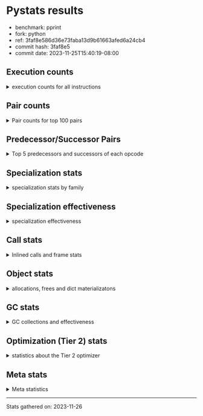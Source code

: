 
# Pystats results

- benchmark: pprint
- fork: python
- ref: 3faf8e586d36e73faba13d9b61663afed6a24cb4
- commit hash: 3faf8e5
- commit date: 2023-11-25T15:40:19-08:00

## Execution counts

<details>
<summary> execution counts for all instructions </summary>

|Name | Count | Self | Cumulative | Miss ratio | 
|---|---:|---:|---:|---:|
| LOAD_FAST | 5,624,006,400 | 19.8% | 19.8% |  |
| STORE_FAST | 2,496,003,280 | 8.8% | 28.5% |  |
| LOAD_GLOBAL_BUILTIN | 2,448,001,380 | 8.6% | 37.1% |  |
| LOAD_CONST | 1,808,002,640 | 6.4% | 43.5% |  |
| POP_JUMP_IF_FALSE | 1,744,001,680 | 6.1% | 49.6% |  |
| LOAD_FAST_LOAD_FAST | 1,544,002,000 | 5.4% | 55.0% |  |
| TO_BOOL_BOOL | 1,440,000,240 | 5.1% | 60.1% |  |
| CALL_BUILTIN_FAST | 872,000,660 | 3.1% | 63.1% |  |
| RESUME_CHECK | 808,000,460 | 2.8% | 66.0% |  |
| RETURN_VALUE | 704,000,560 | 2.5% | 68.5% |  |
| POP_JUMP_IF_TRUE | 648,000,480 | 2.3% | 70.7% |  |
| CALL_PY_EXACT_ARGS | 640,000,200 | 2.2% | 73.0% |  |
| LOAD_ATTR_METHOD_WITH_VALUES | 640,000,140 | 2.2% | 75.2% |  |
| CALL_BUILTIN_O | 583,999,960 | 2.1% | 77.3% |  |
| LOAD_GLOBAL_MODULE | 432,000,300 | 1.5% | 78.8% |  |
| CONTAINS_OP | 416,000,400 | 1.5% | 80.3% |  |
| LOAD_ATTR | 384,098,340 | 1.3% | 81.6% |  |
| POP_TOP | 376,000,800 | 1.3% | 82.9% |  |
| BUILD_TUPLE | 360,000,160 | 1.3% | 84.2% |  |
| CALL_TYPE_1 | 312,000,180 | 1.1% | 85.3% |  |
| UNPACK_SEQUENCE_TUPLE | 311,999,940 | 1.1% | 86.4% |  |
| IS_OP | 288,000,160 | 1.0% | 87.4% |  |
| PUSH_NULL | 264,000,880 | 0.9% | 88.3% |  |
| JUMP_BACKWARD | 264,000,000 | 0.9% | 89.3% |  |
| LOAD_ATTR_INSTANCE_VALUE | 240,000,200 | 0.8% | 90.1% |  |
| FOR_ITER_TUPLE | 193,134,380 | 0.7% | 90.8% | 31.1% |
| INTERPRETER_EXIT | 168,000,160 | 0.6% | 91.4% |  |
| FOR_ITER_LIST | 161,132,320 | 0.6% | 91.9% | 37.3% |
| LOAD_ATTR_METHOD_NO_DICT | 128,000,160 | 0.4% | 92.4% |  |
| EXTENDED_ARG | 120,000,160 | 0.4% | 92.8% |  |
| RETURN_CONST | 104,000,240 | 0.4% | 93.2% |  |
| CALL_METHOD_DESCRIPTOR_O | 104,000,180 | 0.4% | 93.5% |  |
| CALL | 96,027,540 | 0.3% | 93.9% |  |
| BINARY_OP | 96,025,120 | 0.3% | 94.2% |  |
| BINARY_OP_ADD_INT | 96,000,320 | 0.3% | 94.5% |  |
| DELETE_SUBSCR | 96,000,240 | 0.3% | 94.9% |  |
| GET_ITER | 96,000,160 | 0.3% | 95.2% |  |
| BUILD_LIST | 96,000,160 | 0.3% | 95.6% |  |
| STORE_SUBSCR_DICT | 96,000,140 | 0.3% | 95.9% |  |
| COPY | 96,000,080 | 0.3% | 96.2% |  |
| TO_BOOL_NONE | 96,000,080 | 0.3% | 96.6% |  |
| FORMAT_SIMPLE | 96,000,000 | 0.3% | 96.9% |  |
| CONVERT_VALUE | 96,000,000 | 0.3% | 97.2% |  |
| STORE_ATTR_SLOT | 95,999,960 | 0.3% | 97.6% |  |
| BINARY_SUBSCR_TUPLE_INT | 95,999,920 | 0.3% | 97.9% |  |
| COMPARE_OP_INT | 80,000,160 | 0.3% | 98.2% |  |
| TO_BOOL | 72,019,860 | 0.3% | 98.5% |  |
| STORE_FAST_STORE_FAST | 56,000,160 | 0.2% | 98.7% |  |
| CALL_LEN | 56,000,020 | 0.2% | 98.8% |  |
| JUMP_FORWARD | 48,000,240 | 0.2% | 99.0% |  |
| BUILD_STRING | 48,000,000 | 0.2% | 99.2% |  |
| UNPACK_SEQUENCE_TWO_TUPLE | 47,999,960 | 0.2% | 99.4% |  |
| LOAD_ATTR_SLOT | 47,999,920 | 0.2% | 99.5% |  |
| NOP | 32,000,240 | 0.1% | 99.6% |  |
| CALL_METHOD_DESCRIPTOR_NOARGS | 32,000,080 | 0.1% | 99.7% |  |
| TO_BOOL_LIST | 24,000,120 | 0.1% | 99.8% |  |
| CALL_KW | 24,000,000 | 0.1% | 99.9% |  |
| BINARY_OP_SUBTRACT_INT | 16,000,300 | 0.1% | 100.0% |  |
| LOAD_ATTR_METHOD_LAZY_DICT | 8,000,160 | 0.0% | 100.0% |  |
| LOAD_GLOBAL | 2,560 | 0.0% | 100.0% |  |
| UNPACK_SEQUENCE | 360 | 0.0% | 100.0% |  |
| RESUME | 340 | 0.0% | 100.0% |  |
| COMPARE_OP | 320 | 0.0% | 100.0% |  |
| LOAD_DEREF | 320 | 0.0% | 100.0% |  |
| LOAD_ATTR_MODULE | 240 | 0.0% | 100.0% |  |
| STORE_SUBSCR | 200 | 0.0% | 100.0% |  |
| BINARY_SUBSCR | 160 | 0.0% | 100.0% |  |
| CALL_FUNCTION_EX | 160 | 0.0% | 100.0% |  |
| COPY_FREE_VARS | 160 | 0.0% | 100.0% |  |
| FOR_ITER | 160 | 0.0% | 100.0% |  |
| BINARY_OP_SUBTRACT_FLOAT | 120 | 0.0% | 100.0% |  |
| CHECK_EXC_MATCH | 80 | 0.0% | 100.0% |  |
| POP_EXCEPT | 80 | 0.0% | 100.0% |  |
| PUSH_EXC_INFO | 80 | 0.0% | 100.0% |  |
| BUILD_MAP | 80 | 0.0% | 100.0% |  |
| POP_JUMP_IF_NONE | 80 | 0.0% | 100.0% |  |
| STORE_ATTR | 80 | 0.0% | 100.0% |  |
| BINARY_OP_ADD_UNICODE | 60 | 0.0% | 100.0% |  |
| CALL_METHOD_DESCRIPTOR_FAST | 60 | 0.0% | 100.0% |  |
| LOAD_ATTR_NONDESCRIPTOR_WITH_VALUES | 60 | 0.0% | 100.0% |  |


</details>

## Pair counts

<details>
<summary> Pair counts for top 100 pairs </summary>

|Pair | Count | Self | Cumulative | 
|---|---:|---:|---:|
| LOAD_GLOBAL_BUILTIN LOAD_FAST | 1,584,000,880 | 5.6% | 5.6% |
| STORE_FAST LOAD_FAST | 1,288,001,760 | 4.5% | 10.1% |
| LOAD_FAST LOAD_GLOBAL_BUILTIN | 864,000,080 | 3.0% | 13.1% |
| POP_JUMP_IF_FALSE LOAD_GLOBAL_BUILTIN | 839,999,800 | 3.0% | 16.1% |
| TO_BOOL_BOOL POP_JUMP_IF_FALSE | 816,000,180 | 2.9% | 18.9% |
| CALL_PY_EXACT_ARGS RESUME_CHECK | 640,000,200 | 2.2% | 21.2% |
| LOAD_FAST LOAD_ATTR_METHOD_WITH_VALUES | 639,999,880 | 2.2% | 23.4% |
| POP_JUMP_IF_FALSE LOAD_FAST | 608,000,800 | 2.1% | 25.6% |
| STORE_FAST STORE_FAST | 608,000,000 | 2.1% | 27.7% |
| CALL_BUILTIN_FAST TO_BOOL_BOOL | 576,000,240 | 2.0% | 29.7% |
| LOAD_GLOBAL_BUILTIN CALL_BUILTIN_FAST | 576,000,240 | 2.0% | 31.8% |
| LOAD_FAST LOAD_CONST | 552,000,720 | 1.9% | 33.7% |
| LOAD_FAST TO_BOOL_BOOL | 543,999,720 | 1.9% | 35.6% |
| LOAD_FAST CALL_BUILTIN_O | 535,999,760 | 1.9% | 37.5% |
| LOAD_CONST LOAD_CONST | 528,000,320 | 1.9% | 39.3% |
| TO_BOOL_BOOL POP_JUMP_IF_TRUE | 527,999,940 | 1.9% | 41.2% |
| LOAD_ATTR_METHOD_WITH_VALUES LOAD_FAST_LOAD_FAST | 432,000,180 | 1.5% | 42.7% |
| CONTAINS_OP POP_JUMP_IF_FALSE | 416,000,400 | 1.5% | 44.2% |
| LOAD_FAST_LOAD_FAST CALL_PY_EXACT_ARGS | 415,999,840 | 1.5% | 45.6% |
| LOAD_FAST_LOAD_FAST LOAD_FAST_LOAD_FAST | 408,000,320 | 1.4% | 47.1% |
| POP_TOP LOAD_FAST | 368,000,400 | 1.3% | 48.4% |
| BUILD_TUPLE RETURN_VALUE | 360,000,160 | 1.3% | 49.6% |
| STORE_FAST LOAD_GLOBAL_BUILTIN | 344,000,080 | 1.2% | 50.8% |
| RESUME_CHECK LOAD_FAST | 320,000,220 | 1.1% | 52.0% |
| RESUME_CHECK LOAD_GLOBAL_BUILTIN | 320,000,120 | 1.1% | 53.1% |
| LOAD_FAST CALL_TYPE_1 | 312,000,120 | 1.1% | 54.2% |
| CALL_TYPE_1 STORE_FAST | 312,000,120 | 1.1% | 55.3% |
| LOAD_GLOBAL_MODULE CONTAINS_OP | 312,000,120 | 1.1% | 56.4% |
| RETURN_VALUE RETURN_VALUE | 312,000,080 | 1.1% | 57.5% |
| LOAD_FAST LOAD_GLOBAL_MODULE | 312,000,080 | 1.1% | 58.6% |
| RETURN_VALUE UNPACK_SEQUENCE_TUPLE | 311,999,800 | 1.1% | 59.7% |
| UNPACK_SEQUENCE_TUPLE STORE_FAST | 303,999,880 | 1.1% | 60.7% |
| CALL_BUILTIN_FAST STORE_FAST | 296,000,140 | 1.0% | 61.8% |
| LOAD_ATTR IS_OP | 288,000,160 | 1.0% | 62.8% |
| LOAD_CONST CALL_BUILTIN_FAST | 288,000,080 | 1.0% | 63.8% |
| LOAD_GLOBAL_BUILTIN LOAD_ATTR | 288,000,000 | 1.0% | 64.8% |
| LOAD_CONST STORE_FAST | 264,000,720 | 0.9% | 65.7% |
| LOAD_FAST PUSH_NULL | 264,000,560 | 0.9% | 66.7% |
| PUSH_NULL LOAD_FAST | 264,000,160 | 0.9% | 67.6% |
| POP_JUMP_IF_TRUE LOAD_FAST | 264,000,160 | 0.9% | 68.5% |
| POP_JUMP_IF_TRUE JUMP_BACKWARD | 263,999,920 | 0.9% | 69.4% |
| CALL_BUILTIN_O POP_TOP | 263,999,900 | 0.9% | 70.4% |
| IS_OP POP_JUMP_IF_FALSE | 240,000,000 | 0.8% | 71.2% |
| LOAD_FAST LOAD_ATTR_INSTANCE_VALUE | 239,999,960 | 0.8% | 72.1% |
| LOAD_FAST_LOAD_FAST LOAD_FAST | 224,000,160 | 0.8% | 72.8% |
| LOAD_FAST CALL_PY_EXACT_ARGS | 224,000,000 | 0.8% | 73.6% |
| LOAD_ATTR_INSTANCE_VALUE TO_BOOL_BOOL | 223,999,800 | 0.8% | 74.4% |
| LOAD_CONST BUILD_TUPLE | 216,000,000 | 0.8% | 75.2% |
| CALL_BUILTIN_O LOAD_CONST | 215,999,920 | 0.8% | 75.9% |
| LOAD_FAST LOAD_FAST_LOAD_FAST | 208,000,000 | 0.7% | 76.7% |
| LOAD_ATTR_METHOD_WITH_VALUES LOAD_FAST | 207,999,960 | 0.7% | 77.4% |
| CACHE RESUME_CHECK | 168,000,000 | 0.6% | 78.0% |
| JUMP_BACKWARD FOR_ITER_TUPLE | 142,667,380 | 0.5% | 78.5% |
| FOR_ITER_TUPLE STORE_FAST | 142,667,360 | 0.5% | 79.0% |
| EXTENDED_ARG POP_JUMP_IF_FALSE | 120,000,160 | 0.4% | 79.4% |
| JUMP_BACKWARD FOR_ITER_LIST | 113,332,580 | 0.4% | 79.8% |
| LOAD_FAST_LOAD_FAST CONTAINS_OP | 104,000,240 | 0.4% | 80.2% |
| LOAD_CONST LOAD_FAST_LOAD_FAST | 104,000,160 | 0.4% | 80.5% |
| POP_JUMP_IF_FALSE LOAD_CONST | 104,000,160 | 0.4% | 80.9% |
| CALL_BUILTIN_O STORE_FAST | 104,000,140 | 0.4% | 81.3% |
| LOAD_FAST CALL_METHOD_DESCRIPTOR_O | 103,999,960 | 0.4% | 81.6% |
| LOAD_FAST LOAD_ATTR | 96,001,560 | 0.3% | 82.0% |
| STORE_FAST LOAD_CONST | 96,000,320 | 0.3% | 82.3% |
| LOAD_ATTR STORE_FAST | 96,000,280 | 0.3% | 82.6% |
| LOAD_FAST_LOAD_FAST DELETE_SUBSCR | 96,000,240 | 0.3% | 83.0% |
| BINARY_OP LOAD_FAST_LOAD_FAST | 96,000,180 | 0.3% | 83.3% |
| BUILD_LIST STORE_FAST | 96,000,160 | 0.3% | 83.7% |
| LOAD_FAST GET_ITER | 96,000,160 | 0.3% | 84.0% |
| LOAD_FAST_LOAD_FAST BUILD_TUPLE | 96,000,160 | 0.3% | 84.3% |
| POP_JUMP_IF_FALSE LOAD_FAST_LOAD_FAST | 96,000,160 | 0.3% | 84.7% |
| STORE_FAST BUILD_LIST | 96,000,160 | 0.3% | 85.0% |
| BINARY_OP_ADD_INT STORE_FAST | 96,000,140 | 0.3% | 85.3% |
| LOAD_CONST BINARY_OP_ADD_INT | 96,000,120 | 0.3% | 85.7% |
| TO_BOOL_BOOL EXTENDED_ARG | 96,000,120 | 0.3% | 86.0% |
| POP_JUMP_IF_FALSE POP_TOP | 96,000,080 | 0.3% | 86.4% |
| CALL_METHOD_DESCRIPTOR_O BINARY_OP | 96,000,080 | 0.3% | 86.7% |
| LOAD_ATTR_METHOD_NO_DICT LOAD_FAST | 96,000,080 | 0.3% | 87.0% |
| STORE_SUBSCR_DICT LOAD_CONST | 96,000,080 | 0.3% | 87.4% |
| TO_BOOL_NONE POP_JUMP_IF_FALSE | 96,000,080 | 0.3% | 87.7% |
| LOAD_FAST_LOAD_FAST STORE_SUBSCR_DICT | 96,000,040 | 0.3% | 88.0% |
| CONVERT_VALUE FORMAT_SIMPLE | 96,000,000 | 0.3% | 88.4% |
| LOAD_CONST LOAD_ATTR_METHOD_NO_DICT | 96,000,000 | 0.3% | 88.7% |
| LOAD_FAST CONVERT_VALUE | 96,000,000 | 0.3% | 89.1% |
| LOAD_FAST COPY | 96,000,000 | 0.3% | 89.4% |
| LOAD_FAST TO_BOOL_NONE | 96,000,000 | 0.3% | 89.7% |
| RETURN_CONST INTERPRETER_EXIT | 96,000,000 | 0.3% | 90.1% |
| RESUME_CHECK LOAD_FAST_LOAD_FAST | 95,999,960 | 0.3% | 90.4% |
| STORE_ATTR_SLOT RETURN_CONST | 95,999,960 | 0.3% | 90.7% |
| LOAD_FAST_LOAD_FAST STORE_ATTR_SLOT | 95,999,920 | 0.3% | 91.1% |
| BINARY_SUBSCR_TUPLE_INT CALL | 95,999,920 | 0.3% | 91.4% |
| LOAD_GLOBAL_MODULE LOAD_FAST | 95,999,920 | 0.3% | 91.8% |
| COPY TO_BOOL_BOOL | 95,999,840 | 0.3% | 92.1% |
| LOAD_CONST BINARY_SUBSCR_TUPLE_INT | 95,999,840 | 0.3% | 92.4% |
| LOAD_FAST TO_BOOL | 72,000,760 | 0.3% | 92.7% |
| TO_BOOL POP_JUMP_IF_TRUE | 72,000,260 | 0.3% | 92.9% |
| DELETE_SUBSCR LOAD_FAST | 72,000,160 | 0.3% | 93.2% |
| RETURN_VALUE INTERPRETER_EXIT | 72,000,160 | 0.3% | 93.4% |
| POP_JUMP_IF_TRUE LOAD_CONST | 72,000,160 | 0.3% | 93.7% |
| FOR_ITER_LIST STORE_FAST | 65,332,600 | 0.2% | 93.9% |
| LOAD_FAST STORE_FAST | 64,000,000 | 0.2% | 94.1% |


</details>

## Predecessor/Successor Pairs

<details>
<summary> Top 5 predecessors and successors of each opcode </summary>

### CACHE

<details>
<summary> Successors and predecessors for CACHE </summary>

|Successors | Count | Percentage | 
|---|---:|---:|
| RESUME_CHECK | 168,000,000 | 100.0% |
| RESUME | 160 | 0.0% |


</details>

### BINARY_SUBSCR

<details>
<summary> Successors and predecessors for BINARY_SUBSCR </summary>

|Predecessors | Count | Percentage | 
|---|---:|---:|
| LOAD_CONST | 160 | 100.0% |

|Successors | Count | Percentage | 
|---|---:|---:|
| CALL | 80 | 50.0% |
| BINARY_SUBSCR_TUPLE_INT | 80 | 50.0% |


</details>

### CHECK_EXC_MATCH

<details>
<summary> Successors and predecessors for CHECK_EXC_MATCH </summary>

|Predecessors | Count | Percentage | 
|---|---:|---:|
| LOAD_GLOBAL_BUILTIN | 60 | 75.0% |
| LOAD_GLOBAL | 20 | 25.0% |

|Successors | Count | Percentage | 
|---|---:|---:|
| POP_JUMP_IF_FALSE | 80 | 100.0% |


</details>

### DELETE_SUBSCR

<details>
<summary> Successors and predecessors for DELETE_SUBSCR </summary>

|Predecessors | Count | Percentage | 
|---|---:|---:|
| LOAD_FAST_LOAD_FAST | 96,000,240 | 100.0% |

|Successors | Count | Percentage | 
|---|---:|---:|
| LOAD_FAST | 72,000,160 | 75.0% |
| LOAD_CONST | 24,000,000 | 25.0% |
| RETURN_CONST | 80 | 0.0% |


</details>

### FORMAT_SIMPLE

<details>
<summary> Successors and predecessors for FORMAT_SIMPLE </summary>

|Predecessors | Count | Percentage | 
|---|---:|---:|
| CONVERT_VALUE | 96,000,000 | 100.0% |

|Successors | Count | Percentage | 
|---|---:|---:|
| BUILD_STRING | 48,000,000 | 50.0% |
| LOAD_CONST | 48,000,000 | 50.0% |


</details>

### GET_ITER

<details>
<summary> Successors and predecessors for GET_ITER </summary>

|Predecessors | Count | Percentage | 
|---|---:|---:|
| LOAD_FAST | 96,000,160 | 100.0% |

|Successors | Count | Percentage | 
|---|---:|---:|
| FOR_ITER_TUPLE | 49,333,660 | 51.4% |
| FOR_ITER_LIST | 46,666,380 | 48.6% |
| FOR_ITER | 120 | 0.0% |


</details>

### INTERPRETER_EXIT

<details>
<summary> Successors and predecessors for INTERPRETER_EXIT </summary>

|Predecessors | Count | Percentage | 
|---|---:|---:|
| RETURN_CONST | 96,000,000 | 57.1% |
| RETURN_VALUE | 72,000,160 | 42.9% |


</details>

### NOP

<details>
<summary> Successors and predecessors for NOP </summary>

|Predecessors | Count | Percentage | 
|---|---:|---:|
| RESUME_CHECK | 23,999,960 | 75.0% |
| STORE_FAST | 8,000,080 | 25.0% |
| POP_TOP | 160 | 0.0% |
| RESUME | 40 | 0.0% |

|Successors | Count | Percentage | 
|---|---:|---:|
| LOAD_FAST | 24,000,000 | 75.0% |
| LOAD_GLOBAL_BUILTIN | 8,000,000 | 25.0% |
| LOAD_DEREF | 160 | 0.0% |
| LOAD_GLOBAL | 80 | 0.0% |


</details>

### POP_EXCEPT

<details>
<summary> Successors and predecessors for POP_EXCEPT </summary>

|Predecessors | Count | Percentage | 
|---|---:|---:|
| STORE_FAST | 80 | 100.0% |

|Successors | Count | Percentage | 
|---|---:|---:|
| JUMP_BACKWARD | 80 | 100.0% |


</details>

### POP_TOP

<details>
<summary> Successors and predecessors for POP_TOP </summary>

|Predecessors | Count | Percentage | 
|---|---:|---:|
| CALL_BUILTIN_O | 263,999,900 | 70.2% |
| POP_JUMP_IF_FALSE | 96,000,080 | 25.5% |
| RETURN_CONST | 8,000,240 | 2.1% |
| CALL_METHOD_DESCRIPTOR_O | 8,000,100 | 2.1% |
| CALL | 480 | 0.0% |

|Successors | Count | Percentage | 
|---|---:|---:|
| LOAD_FAST | 368,000,400 | 97.9% |
| RETURN_CONST | 8,000,080 | 2.1% |
| NOP | 160 | 0.0% |
| LOAD_CONST | 80 | 0.0% |
| LOAD_FAST_LOAD_FAST | 80 | 0.0% |


</details>

### PUSH_EXC_INFO

<details>
<summary> Successors and predecessors for PUSH_EXC_INFO </summary>

|Predecessors | Count | Percentage | 
|---|---:|---:|
| CALL_BUILTIN_FAST | 80 | 100.0% |

|Successors | Count | Percentage | 
|---|---:|---:|
| LOAD_GLOBAL | 40 | 50.0% |
| LOAD_GLOBAL_BUILTIN | 40 | 50.0% |


</details>

### PUSH_NULL

<details>
<summary> Successors and predecessors for PUSH_NULL </summary>

|Predecessors | Count | Percentage | 
|---|---:|---:|
| LOAD_FAST | 264,000,560 | 100.0% |
| LOAD_DEREF | 160 | 0.0% |
| LOAD_ATTR_MODULE | 120 | 0.0% |
| LOAD_ATTR | 40 | 0.0% |

|Successors | Count | Percentage | 
|---|---:|---:|
| LOAD_FAST | 264,000,160 | 100.0% |
| CALL | 640 | 0.0% |
| LOAD_FAST_LOAD_FAST | 80 | 0.0% |


</details>

### RETURN_VALUE

<details>
<summary> Successors and predecessors for RETURN_VALUE </summary>

|Predecessors | Count | Percentage | 
|---|---:|---:|
| BUILD_TUPLE | 360,000,160 | 51.1% |
| RETURN_VALUE | 312,000,080 | 44.3% |
| COMPARE_OP_INT | 23,999,960 | 3.4% |
| LOAD_FAST | 8,000,240 | 1.1% |
| CALL_METHOD_DESCRIPTOR_NOARGS | 60 | 0.0% |

|Successors | Count | Percentage | 
|---|---:|---:|
| RETURN_VALUE | 312,000,080 | 44.3% |
| UNPACK_SEQUENCE_TUPLE | 311,999,800 | 44.3% |
| INTERPRETER_EXIT | 72,000,160 | 10.2% |
| STORE_FAST | 8,000,080 | 1.1% |
| UNPACK_SEQUENCE | 280 | 0.0% |


</details>

### STORE_SUBSCR

<details>
<summary> Successors and predecessors for STORE_SUBSCR </summary>

|Predecessors | Count | Percentage | 
|---|---:|---:|
| LOAD_FAST_LOAD_FAST | 200 | 100.0% |

|Successors | Count | Percentage | 
|---|---:|---:|
| STORE_SUBSCR_DICT | 100 | 50.0% |
| LOAD_CONST | 80 | 40.0% |
| LOAD_FAST | 20 | 10.0% |


</details>

### TO_BOOL

<details>
<summary> Successors and predecessors for TO_BOOL </summary>

|Predecessors | Count | Percentage | 
|---|---:|---:|
| LOAD_FAST | 72,000,760 | 100.0% |
| TO_BOOL | 18,340 | 0.0% |
| CALL | 200 | 0.0% |
| CALL_BUILTIN_FAST | 200 | 0.0% |
| COPY | 160 | 0.0% |

|Successors | Count | Percentage | 
|---|---:|---:|
| POP_JUMP_IF_TRUE | 72,000,260 | 100.0% |
| TO_BOOL | 18,340 | 0.0% |
| TO_BOOL_BOOL | 640 | 0.0% |
| POP_JUMP_IF_FALSE | 460 | 0.0% |
| TO_BOOL_NONE | 80 | 0.0% |


</details>

### BINARY_OP

<details>
<summary> Successors and predecessors for BINARY_OP </summary>

|Predecessors | Count | Percentage | 
|---|---:|---:|
| CALL_METHOD_DESCRIPTOR_O | 96,000,080 | 100.0% |
| BINARY_OP | 24,280 | 0.0% |
| LOAD_CONST | 280 | 0.0% |
| LOAD_FAST | 280 | 0.0% |
| CALL | 80 | 0.0% |

|Successors | Count | Percentage | 
|---|---:|---:|
| LOAD_FAST_LOAD_FAST | 96,000,180 | 100.0% |
| BINARY_OP | 24,280 | 0.0% |
| STORE_FAST | 220 | 0.0% |
| BINARY_OP_ADD_INT | 160 | 0.0% |
| BINARY_OP_SUBTRACT_INT | 100 | 0.0% |


</details>

### BUILD_LIST

<details>
<summary> Successors and predecessors for BUILD_LIST </summary>

|Predecessors | Count | Percentage | 
|---|---:|---:|
| STORE_FAST | 96,000,160 | 100.0% |

|Successors | Count | Percentage | 
|---|---:|---:|
| STORE_FAST | 96,000,160 | 100.0% |


</details>

### BUILD_MAP

<details>
<summary> Successors and predecessors for BUILD_MAP </summary>

|Predecessors | Count | Percentage | 
|---|---:|---:|
| LOAD_CONST | 80 | 100.0% |

|Successors | Count | Percentage | 
|---|---:|---:|
| LOAD_CONST | 80 | 100.0% |


</details>

### BUILD_STRING

<details>
<summary> Successors and predecessors for BUILD_STRING </summary>

|Predecessors | Count | Percentage | 
|---|---:|---:|
| FORMAT_SIMPLE | 48,000,000 | 100.0% |

|Successors | Count | Percentage | 
|---|---:|---:|
| CALL_BUILTIN_O | 47,999,920 | 100.0% |
| CALL | 80 | 0.0% |


</details>

### BUILD_TUPLE

<details>
<summary> Successors and predecessors for BUILD_TUPLE </summary>

|Predecessors | Count | Percentage | 
|---|---:|---:|
| LOAD_CONST | 216,000,000 | 60.0% |
| LOAD_FAST_LOAD_FAST | 96,000,160 | 26.7% |
| CALL | 48,000,000 | 13.3% |

|Successors | Count | Percentage | 
|---|---:|---:|
| RETURN_VALUE | 360,000,160 | 100.0% |


</details>

### CALL

<details>
<summary> Successors and predecessors for CALL </summary>

|Predecessors | Count | Percentage | 
|---|---:|---:|
| BINARY_SUBSCR_TUPLE_INT | 95,999,920 | 100.0% |
| CALL | 24,380 | 0.0% |
| LOAD_FAST | 1,200 | 0.0% |
| PUSH_NULL | 640 | 0.0% |
| LOAD_FAST_LOAD_FAST | 320 | 0.0% |

|Successors | Count | Percentage | 
|---|---:|---:|
| BUILD_TUPLE | 48,000,000 | 50.0% |
| LOAD_GLOBAL_MODULE | 47,999,920 | 50.0% |
| CALL | 24,380 | 0.0% |
| STORE_FAST | 500 | 0.0% |
| POP_TOP | 480 | 0.0% |


</details>

### CALL_FUNCTION_EX

<details>
<summary> Successors and predecessors for CALL_FUNCTION_EX </summary>

|Predecessors | Count | Percentage | 
|---|---:|---:|
| LOAD_FAST | 160 | 100.0% |

|Successors | Count | Percentage | 
|---|---:|---:|
| COPY_FREE_VARS | 160 | 100.0% |


</details>

### CALL_KW

<details>
<summary> Successors and predecessors for CALL_KW </summary>

|Predecessors | Count | Percentage | 
|---|---:|---:|
| LOAD_CONST | 24,000,000 | 100.0% |

|Successors | Count | Percentage | 
|---|---:|---:|
| STORE_FAST | 24,000,000 | 100.0% |


</details>

### COMPARE_OP

<details>
<summary> Successors and predecessors for COMPARE_OP </summary>

|Predecessors | Count | Percentage | 
|---|---:|---:|
| LOAD_CONST | 200 | 62.5% |
| LOAD_ATTR | 40 | 12.5% |
| LOAD_FAST | 40 | 12.5% |
| LOAD_ATTR_SLOT | 40 | 12.5% |

|Successors | Count | Percentage | 
|---|---:|---:|
| COMPARE_OP_INT | 160 | 50.0% |
| POP_JUMP_IF_FALSE | 120 | 37.5% |
| RETURN_VALUE | 40 | 12.5% |


</details>

### CONTAINS_OP

<details>
<summary> Successors and predecessors for CONTAINS_OP </summary>

|Predecessors | Count | Percentage | 
|---|---:|---:|
| LOAD_GLOBAL_MODULE | 312,000,120 | 75.0% |
| LOAD_FAST_LOAD_FAST | 104,000,240 | 25.0% |
| LOAD_GLOBAL | 40 | 0.0% |

|Successors | Count | Percentage | 
|---|---:|---:|
| POP_JUMP_IF_FALSE | 416,000,400 | 100.0% |


</details>

### CONVERT_VALUE

<details>
<summary> Successors and predecessors for CONVERT_VALUE </summary>

|Predecessors | Count | Percentage | 
|---|---:|---:|
| LOAD_FAST | 96,000,000 | 100.0% |

|Successors | Count | Percentage | 
|---|---:|---:|
| FORMAT_SIMPLE | 96,000,000 | 100.0% |


</details>

### COPY

<details>
<summary> Successors and predecessors for COPY </summary>

|Predecessors | Count | Percentage | 
|---|---:|---:|
| LOAD_FAST | 96,000,000 | 100.0% |
| BINARY_OP_ADD_INT | 60 | 0.0% |
| BINARY_OP | 20 | 0.0% |

|Successors | Count | Percentage | 
|---|---:|---:|
| TO_BOOL_BOOL | 95,999,840 | 100.0% |
| TO_BOOL | 160 | 0.0% |
| STORE_FAST_STORE_FAST | 80 | 0.0% |


</details>

### COPY_FREE_VARS

<details>
<summary> Successors and predecessors for COPY_FREE_VARS </summary>

|Predecessors | Count | Percentage | 
|---|---:|---:|
| CALL_FUNCTION_EX | 160 | 100.0% |

|Successors | Count | Percentage | 
|---|---:|---:|
| RESUME_CHECK | 120 | 75.0% |
| RESUME | 40 | 25.0% |


</details>

### EXTENDED_ARG

<details>
<summary> Successors and predecessors for EXTENDED_ARG </summary>

|Predecessors | Count | Percentage | 
|---|---:|---:|
| TO_BOOL_BOOL | 96,000,120 | 80.0% |
| IS_OP | 24,000,000 | 20.0% |
| TO_BOOL | 40 | 0.0% |

|Successors | Count | Percentage | 
|---|---:|---:|
| POP_JUMP_IF_FALSE | 120,000,160 | 100.0% |


</details>

### FOR_ITER

<details>
<summary> Successors and predecessors for FOR_ITER </summary>

|Predecessors | Count | Percentage | 
|---|---:|---:|
| GET_ITER | 120 | 75.0% |
| JUMP_BACKWARD | 40 | 25.0% |

|Successors | Count | Percentage | 
|---|---:|---:|
| STORE_FAST | 40 | 25.0% |
| UNPACK_SEQUENCE | 40 | 25.0% |
| FOR_ITER_LIST | 40 | 25.0% |
| FOR_ITER_TUPLE | 40 | 25.0% |


</details>

### IS_OP

<details>
<summary> Successors and predecessors for IS_OP </summary>

|Predecessors | Count | Percentage | 
|---|---:|---:|
| LOAD_ATTR | 288,000,160 | 100.0% |

|Successors | Count | Percentage | 
|---|---:|---:|
| POP_JUMP_IF_FALSE | 240,000,000 | 83.3% |
| POP_JUMP_IF_TRUE | 24,000,160 | 8.3% |
| EXTENDED_ARG | 24,000,000 | 8.3% |


</details>

### JUMP_BACKWARD

<details>
<summary> Successors and predecessors for JUMP_BACKWARD </summary>

|Predecessors | Count | Percentage | 
|---|---:|---:|
| POP_JUMP_IF_TRUE | 263,999,920 | 100.0% |
| POP_EXCEPT | 80 | 0.0% |

|Successors | Count | Percentage | 
|---|---:|---:|
| FOR_ITER_TUPLE | 142,667,380 | 54.0% |
| FOR_ITER_LIST | 113,332,580 | 42.9% |
| LOAD_FAST | 8,000,000 | 3.0% |
| FOR_ITER | 40 | 0.0% |


</details>

### JUMP_FORWARD

<details>
<summary> Successors and predecessors for JUMP_FORWARD </summary>

|Predecessors | Count | Percentage | 
|---|---:|---:|
| STORE_FAST | 48,000,160 | 100.0% |
| LOAD_FAST | 80 | 0.0% |

|Successors | Count | Percentage | 
|---|---:|---:|
| LOAD_GLOBAL_BUILTIN | 24,000,120 | 50.0% |
| LOAD_FAST | 24,000,000 | 50.0% |
| LOAD_FAST_LOAD_FAST | 80 | 0.0% |
| LOAD_GLOBAL | 40 | 0.0% |


</details>

### LOAD_ATTR

<details>
<summary> Successors and predecessors for LOAD_ATTR </summary>

|Predecessors | Count | Percentage | 
|---|---:|---:|
| LOAD_GLOBAL_BUILTIN | 288,000,000 | 75.0% |
| LOAD_FAST | 96,001,560 | 25.0% |
| LOAD_ATTR | 96,120 | 0.0% |
| LOAD_GLOBAL | 240 | 0.0% |
| LOAD_CONST | 160 | 0.0% |

|Successors | Count | Percentage | 
|---|---:|---:|
| IS_OP | 288,000,160 | 75.0% |
| STORE_FAST | 96,000,280 | 25.0% |
| LOAD_ATTR | 96,120 | 0.0% |
| LOAD_ATTR_METHOD_WITH_VALUES | 260 | 0.0% |
| LOAD_FAST | 240 | 0.0% |


</details>

### LOAD_CONST

<details>
<summary> Successors and predecessors for LOAD_CONST </summary>

|Predecessors | Count | Percentage | 
|---|---:|---:|
| LOAD_FAST | 552,000,720 | 30.5% |
| LOAD_CONST | 528,000,320 | 29.2% |
| CALL_BUILTIN_O | 215,999,920 | 11.9% |
| POP_JUMP_IF_FALSE | 104,000,160 | 5.8% |
| STORE_FAST | 96,000,320 | 5.3% |

|Successors | Count | Percentage | 
|---|---:|---:|
| LOAD_CONST | 528,000,320 | 29.2% |
| CALL_BUILTIN_FAST | 288,000,080 | 15.9% |
| STORE_FAST | 264,000,720 | 14.6% |
| BUILD_TUPLE | 216,000,000 | 11.9% |
| LOAD_FAST_LOAD_FAST | 104,000,160 | 5.8% |


</details>

### LOAD_DEREF

<details>
<summary> Successors and predecessors for LOAD_DEREF </summary>

|Predecessors | Count | Percentage | 
|---|---:|---:|
| NOP | 160 | 50.0% |
| STORE_FAST | 160 | 50.0% |

|Successors | Count | Percentage | 
|---|---:|---:|
| PUSH_NULL | 160 | 50.0% |
| STORE_FAST | 160 | 50.0% |


</details>

### LOAD_FAST

<details>
<summary> Successors and predecessors for LOAD_FAST </summary>

|Predecessors | Count | Percentage | 
|---|---:|---:|
| LOAD_GLOBAL_BUILTIN | 1,584,000,880 | 28.2% |
| STORE_FAST | 1,288,001,760 | 22.9% |
| POP_JUMP_IF_FALSE | 608,000,800 | 10.8% |
| POP_TOP | 368,000,400 | 6.5% |
| RESUME_CHECK | 320,000,220 | 5.7% |

|Successors | Count | Percentage | 
|---|---:|---:|
| LOAD_GLOBAL_BUILTIN | 864,000,080 | 15.4% |
| LOAD_ATTR_METHOD_WITH_VALUES | 639,999,880 | 11.4% |
| LOAD_CONST | 552,000,720 | 9.8% |
| TO_BOOL_BOOL | 543,999,720 | 9.7% |
| CALL_BUILTIN_O | 535,999,760 | 9.5% |


</details>

### LOAD_FAST_LOAD_FAST

<details>
<summary> Successors and predecessors for LOAD_FAST_LOAD_FAST </summary>

|Predecessors | Count | Percentage | 
|---|---:|---:|
| LOAD_ATTR_METHOD_WITH_VALUES | 432,000,180 | 28.0% |
| LOAD_FAST_LOAD_FAST | 408,000,320 | 26.4% |
| LOAD_FAST | 208,000,000 | 13.5% |
| LOAD_CONST | 104,000,160 | 6.7% |
| BINARY_OP | 96,000,180 | 6.2% |

|Successors | Count | Percentage | 
|---|---:|---:|
| CALL_PY_EXACT_ARGS | 415,999,840 | 26.9% |
| LOAD_FAST_LOAD_FAST | 408,000,320 | 26.4% |
| LOAD_FAST | 224,000,160 | 14.5% |
| CONTAINS_OP | 104,000,240 | 6.7% |
| DELETE_SUBSCR | 96,000,240 | 6.2% |


</details>

### LOAD_GLOBAL

<details>
<summary> Successors and predecessors for LOAD_GLOBAL </summary>

|Predecessors | Count | Percentage | 
|---|---:|---:|
| LOAD_FAST | 800 | 31.2% |
| POP_JUMP_IF_FALSE | 680 | 26.6% |
| STORE_FAST | 160 | 6.2% |
| RESUME | 160 | 6.2% |
| RESUME_CHECK | 160 | 6.2% |

|Successors | Count | Percentage | 
|---|---:|---:|
| LOAD_GLOBAL_BUILTIN | 1,020 | 39.8% |
| LOAD_FAST | 720 | 28.1% |
| LOAD_GLOBAL_MODULE | 260 | 10.2% |
| LOAD_ATTR | 240 | 9.4% |
| CALL | 220 | 8.6% |


</details>

### POP_JUMP_IF_FALSE

<details>
<summary> Successors and predecessors for POP_JUMP_IF_FALSE </summary>

|Predecessors | Count | Percentage | 
|---|---:|---:|
| TO_BOOL_BOOL | 816,000,180 | 46.8% |
| CONTAINS_OP | 416,000,400 | 23.9% |
| IS_OP | 240,000,000 | 13.8% |
| EXTENDED_ARG | 120,000,160 | 6.9% |
| TO_BOOL_NONE | 96,000,080 | 5.5% |

|Successors | Count | Percentage | 
|---|---:|---:|
| LOAD_GLOBAL_BUILTIN | 839,999,800 | 48.2% |
| LOAD_FAST | 608,000,800 | 34.9% |
| LOAD_CONST | 104,000,160 | 6.0% |
| LOAD_FAST_LOAD_FAST | 96,000,160 | 5.5% |
| POP_TOP | 96,000,080 | 5.5% |


</details>

### POP_JUMP_IF_NONE

<details>
<summary> Successors and predecessors for POP_JUMP_IF_NONE </summary>

|Predecessors | Count | Percentage | 
|---|---:|---:|
| LOAD_FAST | 80 | 100.0% |

|Successors | Count | Percentage | 
|---|---:|---:|
| LOAD_CONST | 80 | 100.0% |


</details>

### POP_JUMP_IF_TRUE

<details>
<summary> Successors and predecessors for POP_JUMP_IF_TRUE </summary>

|Predecessors | Count | Percentage | 
|---|---:|---:|
| TO_BOOL_BOOL | 527,999,940 | 81.5% |
| TO_BOOL | 72,000,260 | 11.1% |
| IS_OP | 24,000,160 | 3.7% |
| TO_BOOL_LIST | 24,000,120 | 3.7% |

|Successors | Count | Percentage | 
|---|---:|---:|
| LOAD_FAST | 264,000,160 | 40.7% |
| JUMP_BACKWARD | 263,999,920 | 40.7% |
| LOAD_CONST | 72,000,160 | 11.1% |
| LOAD_GLOBAL_BUILTIN | 48,000,040 | 7.4% |
| LOAD_GLOBAL | 120 | 0.0% |


</details>

### RETURN_CONST

<details>
<summary> Successors and predecessors for RETURN_CONST </summary>

|Predecessors | Count | Percentage | 
|---|---:|---:|
| STORE_ATTR_SLOT | 95,999,960 | 92.3% |
| POP_TOP | 8,000,080 | 7.7% |
| DELETE_SUBSCR | 80 | 0.0% |
| POP_JUMP_IF_TRUE | 80 | 0.0% |
| STORE_ATTR | 40 | 0.0% |

|Successors | Count | Percentage | 
|---|---:|---:|
| INTERPRETER_EXIT | 96,000,000 | 92.3% |
| POP_TOP | 8,000,240 | 7.7% |


</details>

### STORE_ATTR

<details>
<summary> Successors and predecessors for STORE_ATTR </summary>

|Predecessors | Count | Percentage | 
|---|---:|---:|
| LOAD_FAST_LOAD_FAST | 80 | 100.0% |

|Successors | Count | Percentage | 
|---|---:|---:|
| RETURN_CONST | 40 | 50.0% |
| STORE_ATTR_SLOT | 40 | 50.0% |


</details>

### STORE_FAST

<details>
<summary> Successors and predecessors for STORE_FAST </summary>

|Predecessors | Count | Percentage | 
|---|---:|---:|
| STORE_FAST | 608,000,000 | 24.4% |
| CALL_TYPE_1 | 312,000,120 | 12.5% |
| UNPACK_SEQUENCE_TUPLE | 303,999,880 | 12.2% |
| CALL_BUILTIN_FAST | 296,000,140 | 11.9% |
| LOAD_CONST | 264,000,720 | 10.6% |

|Successors | Count | Percentage | 
|---|---:|---:|
| LOAD_FAST | 1,288,001,760 | 51.6% |
| STORE_FAST | 608,000,000 | 24.4% |
| LOAD_GLOBAL_BUILTIN | 344,000,080 | 13.8% |
| LOAD_CONST | 96,000,320 | 3.8% |
| BUILD_LIST | 96,000,160 | 3.8% |


</details>

### STORE_FAST_STORE_FAST

<details>
<summary> Successors and predecessors for STORE_FAST_STORE_FAST </summary>

|Predecessors | Count | Percentage | 
|---|---:|---:|
| UNPACK_SEQUENCE_TWO_TUPLE | 47,999,960 | 85.7% |
| UNPACK_SEQUENCE_TUPLE | 8,000,060 | 14.3% |
| COPY | 80 | 0.0% |
| UNPACK_SEQUENCE | 60 | 0.0% |

|Successors | Count | Percentage | 
|---|---:|---:|
| LOAD_FAST | 48,000,000 | 85.7% |
| STORE_FAST | 8,000,080 | 14.3% |
| LOAD_GLOBAL | 40 | 0.0% |
| LOAD_GLOBAL_BUILTIN | 40 | 0.0% |


</details>

### UNPACK_SEQUENCE

<details>
<summary> Successors and predecessors for UNPACK_SEQUENCE </summary>

|Predecessors | Count | Percentage | 
|---|---:|---:|
| RETURN_VALUE | 280 | 77.8% |
| FOR_ITER | 40 | 11.1% |
| FOR_ITER_LIST | 40 | 11.1% |

|Successors | Count | Percentage | 
|---|---:|---:|
| UNPACK_SEQUENCE_TUPLE | 140 | 38.9% |
| STORE_FAST | 120 | 33.3% |
| STORE_FAST_STORE_FAST | 60 | 16.7% |
| UNPACK_SEQUENCE_TWO_TUPLE | 40 | 11.1% |


</details>

### RESUME

<details>
<summary> Successors and predecessors for RESUME </summary>

|Predecessors | Count | Percentage | 
|---|---:|---:|
| CACHE | 160 | 47.1% |
| CALL | 140 | 41.2% |
| COPY_FREE_VARS | 40 | 11.8% |

|Successors | Count | Percentage | 
|---|---:|---:|
| LOAD_GLOBAL | 160 | 47.1% |
| LOAD_FAST | 100 | 29.4% |
| NOP | 40 | 11.8% |
| LOAD_FAST_LOAD_FAST | 40 | 11.8% |


</details>

### BINARY_OP_ADD_INT

<details>
<summary> Successors and predecessors for BINARY_OP_ADD_INT </summary>

|Predecessors | Count | Percentage | 
|---|---:|---:|
| LOAD_CONST | 96,000,120 | 100.0% |
| BINARY_OP | 160 | 0.0% |
| LOAD_ATTR_INSTANCE_VALUE | 40 | 0.0% |

|Successors | Count | Percentage | 
|---|---:|---:|
| STORE_FAST | 96,000,140 | 100.0% |
| COPY | 60 | 0.0% |
| LOAD_FAST_LOAD_FAST | 60 | 0.0% |
| CALL_PY_EXACT_ARGS | 40 | 0.0% |
| CALL | 20 | 0.0% |


</details>

### BINARY_OP_ADD_UNICODE

<details>
<summary> Successors and predecessors for BINARY_OP_ADD_UNICODE </summary>

|Predecessors | Count | Percentage | 
|---|---:|---:|
| BINARY_OP | 60 | 100.0% |

|Successors | Count | Percentage | 
|---|---:|---:|
| STORE_FAST | 60 | 100.0% |


</details>

### BINARY_OP_SUBTRACT_FLOAT

<details>
<summary> Successors and predecessors for BINARY_OP_SUBTRACT_FLOAT </summary>

|Predecessors | Count | Percentage | 
|---|---:|---:|
| LOAD_FAST | 80 | 66.7% |
| BINARY_OP | 40 | 33.3% |

|Successors | Count | Percentage | 
|---|---:|---:|
| STORE_FAST | 120 | 100.0% |


</details>

### BINARY_OP_SUBTRACT_INT

<details>
<summary> Successors and predecessors for BINARY_OP_SUBTRACT_INT </summary>

|Predecessors | Count | Percentage | 
|---|---:|---:|
| LOAD_FAST | 16,000,120 | 100.0% |
| BINARY_OP | 100 | 0.0% |
| LOAD_FAST_LOAD_FAST | 80 | 0.0% |

|Successors | Count | Percentage | 
|---|---:|---:|
| STORE_FAST | 8,000,180 | 50.0% |
| LOAD_FAST | 8,000,060 | 50.0% |
| LOAD_CONST | 60 | 0.0% |


</details>

### BINARY_SUBSCR_TUPLE_INT

<details>
<summary> Successors and predecessors for BINARY_SUBSCR_TUPLE_INT </summary>

|Predecessors | Count | Percentage | 
|---|---:|---:|
| LOAD_CONST | 95,999,840 | 100.0% |
| BINARY_SUBSCR | 80 | 0.0% |

|Successors | Count | Percentage | 
|---|---:|---:|
| CALL | 95,999,920 | 100.0% |


</details>

### CALL_BUILTIN_FAST

<details>
<summary> Successors and predecessors for CALL_BUILTIN_FAST </summary>

|Predecessors | Count | Percentage | 
|---|---:|---:|
| LOAD_GLOBAL_BUILTIN | 576,000,240 | 66.1% |
| LOAD_CONST | 288,000,080 | 33.0% |
| LOAD_FAST | 8,000,040 | 0.9% |
| CALL | 300 | 0.0% |

|Successors | Count | Percentage | 
|---|---:|---:|
| TO_BOOL_BOOL | 576,000,240 | 66.1% |
| STORE_FAST | 296,000,140 | 33.9% |
| TO_BOOL | 200 | 0.0% |
| PUSH_EXC_INFO | 80 | 0.0% |


</details>

### CALL_BUILTIN_O

<details>
<summary> Successors and predecessors for CALL_BUILTIN_O </summary>

|Predecessors | Count | Percentage | 
|---|---:|---:|
| LOAD_FAST | 535,999,760 | 91.8% |
| BUILD_STRING | 47,999,920 | 8.2% |
| CALL | 280 | 0.0% |

|Successors | Count | Percentage | 
|---|---:|---:|
| POP_TOP | 263,999,900 | 45.2% |
| LOAD_CONST | 215,999,920 | 37.0% |
| STORE_FAST | 104,000,140 | 17.8% |


</details>

### CALL_LEN

<details>
<summary> Successors and predecessors for CALL_LEN </summary>

|Predecessors | Count | Percentage | 
|---|---:|---:|
| LOAD_FAST | 55,999,960 | 100.0% |
| CALL | 60 | 0.0% |

|Successors | Count | Percentage | 
|---|---:|---:|
| LOAD_CONST | 47,999,960 | 85.7% |
| LOAD_FAST | 8,000,060 | 14.3% |


</details>

### CALL_METHOD_DESCRIPTOR_FAST

<details>
<summary> Successors and predecessors for CALL_METHOD_DESCRIPTOR_FAST </summary>

|Predecessors | Count | Percentage | 
|---|---:|---:|
| LOAD_CONST | 40 | 66.7% |
| CALL | 20 | 33.3% |

|Successors | Count | Percentage | 
|---|---:|---:|
| STORE_FAST | 60 | 100.0% |


</details>

### CALL_METHOD_DESCRIPTOR_NOARGS

<details>
<summary> Successors and predecessors for CALL_METHOD_DESCRIPTOR_NOARGS </summary>

|Predecessors | Count | Percentage | 
|---|---:|---:|
| LOAD_ATTR_METHOD_NO_DICT | 31,999,960 | 100.0% |
| CALL | 80 | 0.0% |
| LOAD_ATTR_METHOD_LAZY_DICT | 40 | 0.0% |

|Successors | Count | Percentage | 
|---|---:|---:|
| LOAD_GLOBAL_MODULE | 23,999,920 | 75.0% |
| LOAD_FAST | 8,000,060 | 25.0% |
| RETURN_VALUE | 60 | 0.0% |
| LOAD_GLOBAL | 40 | 0.0% |


</details>

### CALL_METHOD_DESCRIPTOR_O

<details>
<summary> Successors and predecessors for CALL_METHOD_DESCRIPTOR_O </summary>

|Predecessors | Count | Percentage | 
|---|---:|---:|
| LOAD_FAST | 103,999,960 | 100.0% |
| CALL | 140 | 0.0% |
| LOAD_CONST | 80 | 0.0% |

|Successors | Count | Percentage | 
|---|---:|---:|
| BINARY_OP | 96,000,080 | 92.3% |
| POP_TOP | 8,000,100 | 7.7% |


</details>

### CALL_PY_EXACT_ARGS

<details>
<summary> Successors and predecessors for CALL_PY_EXACT_ARGS </summary>

|Predecessors | Count | Percentage | 
|---|---:|---:|
| LOAD_FAST_LOAD_FAST | 415,999,840 | 65.0% |
| LOAD_FAST | 224,000,000 | 35.0% |
| CALL | 280 | 0.0% |
| LOAD_CONST | 40 | 0.0% |
| BINARY_OP_ADD_INT | 40 | 0.0% |

|Successors | Count | Percentage | 
|---|---:|---:|
| RESUME_CHECK | 640,000,200 | 100.0% |


</details>

### CALL_TYPE_1

<details>
<summary> Successors and predecessors for CALL_TYPE_1 </summary>

|Predecessors | Count | Percentage | 
|---|---:|---:|
| LOAD_FAST | 312,000,120 | 100.0% |
| CALL | 60 | 0.0% |

|Successors | Count | Percentage | 
|---|---:|---:|
| STORE_FAST | 312,000,120 | 100.0% |
| LOAD_ATTR | 60 | 0.0% |


</details>

### COMPARE_OP_INT

<details>
<summary> Successors and predecessors for COMPARE_OP_INT </summary>

|Predecessors | Count | Percentage | 
|---|---:|---:|
| LOAD_CONST | 48,000,040 | 60.0% |
| LOAD_ATTR_SLOT | 23,999,920 | 30.0% |
| LOAD_FAST | 8,000,040 | 10.0% |
| COMPARE_OP | 160 | 0.0% |

|Successors | Count | Percentage | 
|---|---:|---:|
| POP_JUMP_IF_FALSE | 56,000,200 | 70.0% |
| RETURN_VALUE | 23,999,960 | 30.0% |


</details>

### FOR_ITER_LIST

<details>
<summary> Successors and predecessors for FOR_ITER_LIST </summary>

|Predecessors | Count | Percentage | 
|---|---:|---:|
| JUMP_BACKWARD | 113,332,580 | 70.3% |
| GET_ITER | 46,666,380 | 29.0% |
| FOR_ITER_TUPLE | 1,133,320 | 0.7% |
| FOR_ITER | 40 | 0.0% |

|Successors | Count | Percentage | 
|---|---:|---:|
| STORE_FAST | 65,332,600 | 40.5% |
| UNPACK_SEQUENCE_TWO_TUPLE | 47,999,920 | 29.8% |
| LOAD_FAST_LOAD_FAST | 46,666,460 | 29.0% |
| FOR_ITER_TUPLE | 1,133,300 | 0.7% |
| UNPACK_SEQUENCE | 40 | 0.0% |


</details>

### FOR_ITER_TUPLE

<details>
<summary> Successors and predecessors for FOR_ITER_TUPLE </summary>

|Predecessors | Count | Percentage | 
|---|---:|---:|
| JUMP_BACKWARD | 142,667,380 | 73.9% |
| GET_ITER | 49,333,660 | 25.5% |
| FOR_ITER_LIST | 1,133,300 | 0.6% |
| FOR_ITER | 40 | 0.0% |

|Successors | Count | Percentage | 
|---|---:|---:|
| STORE_FAST | 142,667,360 | 73.9% |
| LOAD_FAST_LOAD_FAST | 49,333,700 | 25.5% |
| FOR_ITER_LIST | 1,133,320 | 0.6% |


</details>

### LOAD_ATTR_INSTANCE_VALUE

<details>
<summary> Successors and predecessors for LOAD_ATTR_INSTANCE_VALUE </summary>

|Predecessors | Count | Percentage | 
|---|---:|---:|
| LOAD_FAST | 239,999,960 | 100.0% |
| LOAD_ATTR | 200 | 0.0% |
| LOAD_FAST_LOAD_FAST | 40 | 0.0% |

|Successors | Count | Percentage | 
|---|---:|---:|
| TO_BOOL_BOOL | 223,999,800 | 93.3% |
| LOAD_FAST | 16,000,180 | 6.7% |
| TO_BOOL | 100 | 0.0% |
| LOAD_CONST | 60 | 0.0% |
| BINARY_OP_ADD_INT | 40 | 0.0% |


</details>

### LOAD_ATTR_METHOD_LAZY_DICT

<details>
<summary> Successors and predecessors for LOAD_ATTR_METHOD_LAZY_DICT </summary>

|Predecessors | Count | Percentage | 
|---|---:|---:|
| LOAD_FAST | 8,000,080 | 100.0% |
| LOAD_ATTR | 80 | 0.0% |

|Successors | Count | Percentage | 
|---|---:|---:|
| LOAD_FAST | 7,999,980 | 100.0% |
| LOAD_CONST | 120 | 0.0% |
| CALL_METHOD_DESCRIPTOR_NOARGS | 40 | 0.0% |
| CALL | 20 | 0.0% |


</details>

### LOAD_ATTR_METHOD_NO_DICT

<details>
<summary> Successors and predecessors for LOAD_ATTR_METHOD_NO_DICT </summary>

|Predecessors | Count | Percentage | 
|---|---:|---:|
| LOAD_CONST | 96,000,000 | 75.0% |
| LOAD_FAST | 23,999,920 | 18.7% |
| LOAD_FAST_LOAD_FAST | 8,000,040 | 6.3% |
| LOAD_ATTR | 160 | 0.0% |
| LOAD_ATTR_NONDESCRIPTOR_WITH_VALUES | 40 | 0.0% |

|Successors | Count | Percentage | 
|---|---:|---:|
| LOAD_FAST | 96,000,080 | 75.0% |
| CALL_METHOD_DESCRIPTOR_NOARGS | 31,999,960 | 25.0% |
| CALL | 60 | 0.0% |
| LOAD_GLOBAL_BUILTIN | 40 | 0.0% |
| LOAD_GLOBAL | 20 | 0.0% |


</details>

### LOAD_ATTR_METHOD_WITH_VALUES

<details>
<summary> Successors and predecessors for LOAD_ATTR_METHOD_WITH_VALUES </summary>

|Predecessors | Count | Percentage | 
|---|---:|---:|
| LOAD_FAST | 639,999,880 | 100.0% |
| LOAD_ATTR | 260 | 0.0% |

|Successors | Count | Percentage | 
|---|---:|---:|
| LOAD_FAST_LOAD_FAST | 432,000,180 | 67.5% |
| LOAD_FAST | 207,999,960 | 32.5% |


</details>

### LOAD_ATTR_MODULE

<details>
<summary> Successors and predecessors for LOAD_ATTR_MODULE </summary>

|Predecessors | Count | Percentage | 
|---|---:|---:|
| LOAD_GLOBAL_MODULE | 160 | 66.7% |
| LOAD_ATTR | 80 | 33.3% |

|Successors | Count | Percentage | 
|---|---:|---:|
| PUSH_NULL | 120 | 50.0% |
| STORE_FAST | 120 | 50.0% |


</details>

### LOAD_ATTR_NONDESCRIPTOR_WITH_VALUES

<details>
<summary> Successors and predecessors for LOAD_ATTR_NONDESCRIPTOR_WITH_VALUES </summary>

|Predecessors | Count | Percentage | 
|---|---:|---:|
| LOAD_FAST | 40 | 66.7% |
| LOAD_ATTR | 20 | 33.3% |

|Successors | Count | Percentage | 
|---|---:|---:|
| LOAD_ATTR_METHOD_NO_DICT | 40 | 66.7% |
| LOAD_ATTR | 20 | 33.3% |


</details>

### LOAD_ATTR_SLOT

<details>
<summary> Successors and predecessors for LOAD_ATTR_SLOT </summary>

|Predecessors | Count | Percentage | 
|---|---:|---:|
| LOAD_FAST | 47,999,840 | 100.0% |
| LOAD_ATTR | 80 | 0.0% |

|Successors | Count | Percentage | 
|---|---:|---:|
| LOAD_FAST | 23,999,960 | 50.0% |
| COMPARE_OP_INT | 23,999,920 | 50.0% |
| COMPARE_OP | 40 | 0.0% |


</details>

### LOAD_GLOBAL_BUILTIN

<details>
<summary> Successors and predecessors for LOAD_GLOBAL_BUILTIN </summary>

|Predecessors | Count | Percentage | 
|---|---:|---:|
| LOAD_FAST | 864,000,080 | 35.3% |
| POP_JUMP_IF_FALSE | 839,999,800 | 34.3% |
| STORE_FAST | 344,000,080 | 14.1% |
| RESUME_CHECK | 320,000,120 | 13.1% |
| POP_JUMP_IF_TRUE | 48,000,040 | 2.0% |

|Successors | Count | Percentage | 
|---|---:|---:|
| LOAD_FAST | 1,584,000,880 | 64.7% |
| CALL_BUILTIN_FAST | 576,000,240 | 23.5% |
| LOAD_ATTR | 288,000,000 | 11.8% |
| CALL | 200 | 0.0% |
| CHECK_EXC_MATCH | 60 | 0.0% |


</details>

### LOAD_GLOBAL_MODULE

<details>
<summary> Successors and predecessors for LOAD_GLOBAL_MODULE </summary>

|Predecessors | Count | Percentage | 
|---|---:|---:|
| LOAD_FAST | 312,000,080 | 72.2% |
| RESUME_CHECK | 48,000,040 | 11.1% |
| CALL | 47,999,920 | 11.1% |
| CALL_METHOD_DESCRIPTOR_NOARGS | 23,999,920 | 5.6% |
| LOAD_GLOBAL | 260 | 0.0% |

|Successors | Count | Percentage | 
|---|---:|---:|
| CONTAINS_OP | 312,000,120 | 72.2% |
| LOAD_FAST | 95,999,920 | 22.2% |
| LOAD_CONST | 23,999,960 | 5.6% |
| LOAD_ATTR_MODULE | 160 | 0.0% |
| LOAD_ATTR | 80 | 0.0% |


</details>

### RESUME_CHECK

<details>
<summary> Successors and predecessors for RESUME_CHECK </summary>

|Predecessors | Count | Percentage | 
|---|---:|---:|
| CALL_PY_EXACT_ARGS | 640,000,200 | 79.2% |
| CACHE | 168,000,000 | 20.8% |
| CALL | 140 | 0.0% |
| COPY_FREE_VARS | 120 | 0.0% |

|Successors | Count | Percentage | 
|---|---:|---:|
| LOAD_FAST | 320,000,220 | 39.6% |
| LOAD_GLOBAL_BUILTIN | 320,000,120 | 39.6% |
| LOAD_FAST_LOAD_FAST | 95,999,960 | 11.9% |
| LOAD_GLOBAL_MODULE | 48,000,040 | 5.9% |
| NOP | 23,999,960 | 3.0% |


</details>

### STORE_ATTR_SLOT

<details>
<summary> Successors and predecessors for STORE_ATTR_SLOT </summary>

|Predecessors | Count | Percentage | 
|---|---:|---:|
| LOAD_FAST_LOAD_FAST | 95,999,920 | 100.0% |
| STORE_ATTR | 40 | 0.0% |

|Successors | Count | Percentage | 
|---|---:|---:|
| RETURN_CONST | 95,999,960 | 100.0% |


</details>

### STORE_SUBSCR_DICT

<details>
<summary> Successors and predecessors for STORE_SUBSCR_DICT </summary>

|Predecessors | Count | Percentage | 
|---|---:|---:|
| LOAD_FAST_LOAD_FAST | 96,000,040 | 100.0% |
| STORE_SUBSCR | 100 | 0.0% |

|Successors | Count | Percentage | 
|---|---:|---:|
| LOAD_CONST | 96,000,080 | 100.0% |
| LOAD_FAST | 60 | 0.0% |


</details>

### TO_BOOL_BOOL

<details>
<summary> Successors and predecessors for TO_BOOL_BOOL </summary>

|Predecessors | Count | Percentage | 
|---|---:|---:|
| CALL_BUILTIN_FAST | 576,000,240 | 40.0% |
| LOAD_FAST | 543,999,720 | 37.8% |
| LOAD_ATTR_INSTANCE_VALUE | 223,999,800 | 15.6% |
| COPY | 95,999,840 | 6.7% |
| TO_BOOL | 640 | 0.0% |

|Successors | Count | Percentage | 
|---|---:|---:|
| POP_JUMP_IF_FALSE | 816,000,180 | 56.7% |
| POP_JUMP_IF_TRUE | 527,999,940 | 36.7% |
| EXTENDED_ARG | 96,000,120 | 6.7% |


</details>

### TO_BOOL_LIST

<details>
<summary> Successors and predecessors for TO_BOOL_LIST </summary>

|Predecessors | Count | Percentage | 
|---|---:|---:|
| LOAD_FAST | 24,000,080 | 100.0% |
| TO_BOOL | 40 | 0.0% |

|Successors | Count | Percentage | 
|---|---:|---:|
| POP_JUMP_IF_TRUE | 24,000,120 | 100.0% |


</details>

### TO_BOOL_NONE

<details>
<summary> Successors and predecessors for TO_BOOL_NONE </summary>

|Predecessors | Count | Percentage | 
|---|---:|---:|
| LOAD_FAST | 96,000,000 | 100.0% |
| TO_BOOL | 80 | 0.0% |

|Successors | Count | Percentage | 
|---|---:|---:|
| POP_JUMP_IF_FALSE | 96,000,080 | 100.0% |


</details>

### UNPACK_SEQUENCE_TUPLE

<details>
<summary> Successors and predecessors for UNPACK_SEQUENCE_TUPLE </summary>

|Predecessors | Count | Percentage | 
|---|---:|---:|
| RETURN_VALUE | 311,999,800 | 100.0% |
| UNPACK_SEQUENCE | 140 | 0.0% |

|Successors | Count | Percentage | 
|---|---:|---:|
| STORE_FAST | 303,999,880 | 97.4% |
| STORE_FAST_STORE_FAST | 8,000,060 | 2.6% |


</details>

### UNPACK_SEQUENCE_TWO_TUPLE

<details>
<summary> Successors and predecessors for UNPACK_SEQUENCE_TWO_TUPLE </summary>

|Predecessors | Count | Percentage | 
|---|---:|---:|
| FOR_ITER_LIST | 47,999,920 | 100.0% |
| UNPACK_SEQUENCE | 40 | 0.0% |

|Successors | Count | Percentage | 
|---|---:|---:|
| STORE_FAST_STORE_FAST | 47,999,960 | 100.0% |


</details>


</details>

## Specialization stats

<details>
<summary> specialization stats by family </summary>

### BINARY_OP

<details>
<summary> specialization stats for BINARY_OP family </summary>

|Kind | Count | Ratio | 
|---|---:|---:|
|     deferred | 96,000,560 | 46.1% |
|          hit | 112,000,800 | 53.8% |

| | Count | Ratio | 
|---|---:|---:|
| Success | 320 | 1.3% |
| Failure | 24,240 | 98.7% |

|Failure kind | Count | Ratio | 
|---|---:|---:|
| remainder | 24,220 | 99.9% |
| multiply different types | 20 | 0.1% |


</details>

### BINARY_SUBSCR

<details>
<summary> specialization stats for BINARY_SUBSCR family </summary>

|Kind | Count | Ratio | 
|---|---:|---:|
|     deferred | 80 | 0.0% |
|          hit | 95,999,920 | 100.0% |

| | Count | Ratio | 
|---|---:|---:|
| Success | 80 | 100.0% |
| Failure | 0 | 0.0% |


</details>

### CALL

<details>
<summary> specialization stats for CALL family </summary>

|Kind | Count | Ratio | 
|---|---:|---:|
|     deferred | 96,001,940 | 3.6% |
|          hit | 2,600,001,340 | 96.4% |

| | Count | Ratio | 
|---|---:|---:|
| Success | 1,220 | 4.8% |
| Failure | 24,380 | 95.2% |

|Failure kind | Count | Ratio | 
|---|---:|---:|
| no dict | 24,200 | 99.3% |
| cfunc noargs | 120 | 0.5% |
| other | 40 | 0.2% |
| class no vectorcall | 20 | 0.1% |


</details>

### COMPARE_OP

<details>
<summary> specialization stats for COMPARE_OP family </summary>

|Kind | Count | Ratio | 
|---|---:|---:|
|     deferred | 160 | 0.0% |
|          hit | 80,000,160 | 100.0% |

| | Count | Ratio | 
|---|---:|---:|
| Success | 160 | 100.0% |
| Failure | 0 | 0.0% |


</details>

### FOR_ITER

<details>
<summary> specialization stats for FOR_ITER family </summary>

|Kind | Count | Ratio | 
|---|---:|---:|
|     deferred | 737,869,762,948,379,798,100 | 208,280,775,387,339.3% |
|          hit | 234,133,820 | 66.1% |
|         miss | 120,132,880 | 33.9% |

| | Count | Ratio | 
|---|---:|---:|
| Success | 2,266,700 | 100.0% |
| Failure | 0 | 0.0% |


</details>

### LOAD_ATTR

<details>
<summary> specialization stats for LOAD_ATTR family </summary>

|Kind | Count | Ratio | 
|---|---:|---:|
|     deferred | 384,001,360 | 26.5% |
|          hit | 1,064,000,880 | 73.5% |

| | Count | Ratio | 
|---|---:|---:|
| Success | 880 | 0.9% |
| Failure | 96,100 | 99.1% |

|Failure kind | Count | Ratio | 
|---|---:|---:|
| metaclass attribute | 71,860 | 74.8% |
| method | 24,240 | 25.2% |


</details>

### LOAD_GLOBAL

<details>
<summary> specialization stats for LOAD_GLOBAL family </summary>

|Kind | Count | Ratio | 
|---|---:|---:|
|     deferred | 1,280 | 0.0% |
|          hit | 2,880,001,680 | 100.0% |

| | Count | Ratio | 
|---|---:|---:|
| Success | 1,280 | 100.0% |
| Failure | 0 | 0.0% |


</details>

### POP_JUMP_IF_FALSE

<details>
<summary> specialization stats for POP_JUMP_IF_FALSE family </summary>


</details>

### POP_JUMP_IF_NONE

<details>
<summary> specialization stats for POP_JUMP_IF_NONE family </summary>


</details>

### POP_JUMP_IF_TRUE

<details>
<summary> specialization stats for POP_JUMP_IF_TRUE family </summary>


</details>

### STORE_ATTR

<details>
<summary> specialization stats for STORE_ATTR family </summary>

|Kind | Count | Ratio | 
|---|---:|---:|
|     deferred | 40 | 0.0% |
|          hit | 95,999,960 | 100.0% |

| | Count | Ratio | 
|---|---:|---:|
| Success | 40 | 100.0% |
| Failure | 0 | 0.0% |


</details>

### STORE_SUBSCR

<details>
<summary> specialization stats for STORE_SUBSCR family </summary>

|Kind | Count | Ratio | 
|---|---:|---:|
|     deferred | 100 | 0.0% |
|          hit | 96,000,140 | 100.0% |

| | Count | Ratio | 
|---|---:|---:|
| Success | 100 | 100.0% |
| Failure | 0 | 0.0% |


</details>

### TO_BOOL

<details>
<summary> specialization stats for TO_BOOL family </summary>

|Kind | Count | Ratio | 
|---|---:|---:|
|     deferred | 72,000,760 | 4.4% |
|          hit | 1,560,000,440 | 95.6% |

| | Count | Ratio | 
|---|---:|---:|
| Success | 760 | 4.0% |
| Failure | 18,340 | 96.0% |

|Failure kind | Count | Ratio | 
|---|---:|---:|
| tuple | 12,100 | 66.0% |
| dict | 6,240 | 34.0% |


</details>

### UNPACK_SEQUENCE

<details>
<summary> specialization stats for UNPACK_SEQUENCE family </summary>

|Kind | Count | Ratio | 
|---|---:|---:|
|     deferred | 180 | 0.0% |
|          hit | 359,999,900 | 100.0% |

| | Count | Ratio | 
|---|---:|---:|
| Success | 180 | 100.0% |
| Failure | 0 | 0.0% |


</details>


</details>

## Specialization effectiveness

<details>
<summary> specialization effectiveness </summary>

|Instructions | Count | Ratio | 
|---|---:|---:|
| Basic | 15,320,020,420 | 53.8% |
| Not specialized | 3,040,176,940 | 10.7% |
| Specialized hits | 9,986,139,500 | 35.1% |
| Specialized misses | 120,132,880 | 0.4% |

### Deferred by instruction

<details>
<summary> deferred by instruction </summary>

|Name | Count | Ratio | 
|---|---:|---:|
| FOR_ITER | 737,869,762,948,379,798,100 | 100.0% |
| LOAD_ATTR | 384,001,360 | 0.0% |
| CALL | 96,001,940 | 0.0% |
| BINARY_OP | 96,000,560 | 0.0% |
| TO_BOOL | 72,000,760 | 0.0% |
| LOAD_GLOBAL | 1,280 | 0.0% |
| UNPACK_SEQUENCE | 180 | 0.0% |
| COMPARE_OP | 160 | 0.0% |
| STORE_SUBSCR | 100 | 0.0% |
| BINARY_SUBSCR | 80 | 0.0% |


</details>

### Misses by instruction

<details>
<summary> misses by instruction </summary>

|Name | Count | Ratio | 
|---|---:|---:|
| FOR_ITER_TUPLE | 60,066,980 | 50.0% |
| FOR_ITER_LIST | 60,065,900 | 50.0% |
| CACHE | 0 | 0.0% |
| CHECK_EXC_MATCH | 0 | 0.0% |
| DELETE_SUBSCR | 0 | 0.0% |
| FORMAT_SIMPLE | 0 | 0.0% |
| GET_ITER | 0 | 0.0% |
| INTERPRETER_EXIT | 0 | 0.0% |
| NOP | 0 | 0.0% |
| POP_EXCEPT | 0 | 0.0% |


</details>


</details>

## Call stats

<details>
<summary> Inlined calls and frame stats </summary>

| | Count | Ratio | 
|---|---:|---:|
| Calls to PyEval_EvalDefault | 168,000,160 | 20.8% |
| Calls to Python functions inlined | 640,000,640 | 79.2% |
| Calls via PyEval_EvalFrame (total) | 168,000,160 | 20.8% |
| Calls via PyEval_EvalFrame (vector) | 168,000,160 | 20.8% |
| Calls via PyEval_EvalFrame (generator) | 0 | 0.0% |
| Calls via PyEval_EvalFrame (legacy) | 0 | 0.0% |
| Calls via PyEval_EvalFrame (function vectorcall) | 168,000,160 | 20.8% |
| Calls via PyEval_EvalFrame (build class) | 0 | 0.0% |
| Calls via PyEval_EvalFrame (slot) | 24,000,000 | 3.0% |
| Calls via PyEval_EvalFrame (function ex) | 160 | 0.0% |
| Calls via PyEval_EvalFrame (api) | 48,000,000 | 5.9% |
| Calls via PyEval_EvalFrame (method) | 0 | 0.0% |
| Frame objects created | 80 | 0.0% |
| Frames pushed | 640,000,200 | 79.2% |


</details>

## Object stats

<details>
<summary> allocations, frees and dict materializatons </summary>

| | Count | Ratio | 
|---|---:|---:|
| Allocations from freelist | 728,000,800 | 38.7% |
| Frees to freelist | 728,000,680 |  |
| Allocations | 1,152,002,160 | 61.3% |
| Allocations to 512 bytes | 1,152,001,920 | 61.3% |
| Allocations to 4 kbytes | 0 | 0.0% |
| Allocations over 4 kbytes | 240 | 0.0% |
| Frees | 1,248,002,265 |  |
| New values | 0 |  |
| Interpreter increfs | 8,542,945,220 | 72.3% |
| Interpreter decrefs | 10,129,215,140 | 74.2% |
| Increfs | 3,273,070,685 | 27.7% |
| Decrefs | 3,526,803,325 | 25.8% |
| Materialize dict (on request) | 0 |  |
| Materialize dict (new key) | 0 |  |
| Materialize dict (too big) | 0 |  |
| Materialize dict (str subclass) | 0 |  |
| Dematerialize dict | 0 |  |
| Method cache hits | 120,025,973 |  |
| Method cache misses | 267 |  |
| Method cache collisions | 314 |  |
| Method cache dunder hits | 1,320,072,539 |  |
| Method cache dunder misses | 121 |  |


</details>

## GC stats

<details>
<summary> GC collections and effectiveness </summary>

|Generation | Collections | Objects collected | Object visits | 
|---:|---:|---:|---:|
| 0 | 0 | 0 | 0 |
| 1 | 0 | 0 | 0 |
| 2 | 0 | 0 | 0 |


</details>

## Optimization (Tier 2) stats

<details>
<summary> statistics about the Tier 2 optimizer </summary>

| | Count | Ratio | 
|---|---:|---:|
| Optimization attempts | 0 |  |
| Traces created | 0 |  |
| Trace stack overflow | 0 |  |
| Trace stack underflow | 0 |  |
| Trace too long | 0 |  |
| Trace too short | 0 |  |
| Inner loop found | 0 |  |
| Recursive call | 0 |  |
| Traces executed | 0 |  |
| Uops executed | 0 |  |

### Trace length histogram

<details>
<summary> trace length histogram </summary>

|Range | Count | Ratio | 
|---|---:|---:|
| <= 1 | 0 |  |


</details>

### Optimized trace length histogram

<details>
<summary> optimized trace length histogram </summary>

|Range | Count | Ratio | 
|---|---:|---:|
| <= 1 | 0 |  |


</details>

### Trace run length histogram

<details>
<summary> trace run length histogram </summary>

|Range | Count | Ratio | 
|---|---:|---:|
| <= 1 | 0 |  |


</details>

### Uop execution stats

<details>
<summary> uop execution stats </summary>


</details>

### Unsupported opcodes

<details>
<summary> unsupported opcodes </summary>


</details>


</details>

## Meta stats

<details>
<summary> Meta statistics </summary>

| | Count | 
|---|---:|
| Number of data files | 40 |


</details>

---
Stats gathered on: 2023-11-26
